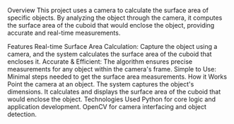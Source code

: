 Overview
This project uses a camera to calculate the surface area of specific objects. By analyzing the object through the camera, it computes the surface area of the cuboid that would enclose the object, providing accurate and real-time measurements.

Features
Real-time Surface Area Calculation: Capture the object using a camera, and the system calculates the surface area of the cuboid that encloses it.
Accurate & Efficient: The algorithm ensures precise measurements for any object within the camera's frame.
Simple to Use: Minimal steps needed to get the surface area measurements.
How it Works
Point the camera at an object.
The system captures the object's dimensions.
It calculates and displays the surface area of the cuboid that would enclose the object.
Technologies Used
Python for core logic and application development.
OpenCV for camera interfacing and object detection.
